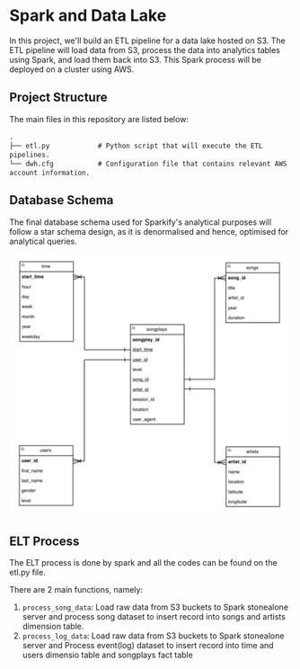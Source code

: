 # Spark and Data Lake
In this project, we'll build an ETL pipeline for a data lake hosted on S3. The ETL pipeline will load data from S3, process the data into analytics tables using Spark, and load them back into S3. This Spark process will be deployed on a cluster using AWS.

## Project Structure
The main files in this repository are listed below:

    .
    ├── etl.py            # Python script that will execute the ETL pipelines.
    └── dwh.cfg           # Configuration file that contains relevant AWS account information.

## Database Schema
The final database schema used for Sparkify's analytical purposes will follow a star schema design, as it is denormalised and hence, optimised for analytical queries. 

![Database Schema](https://github.com/Gianatmaja/Udacity-Data-Engineering-Nanodegree/blob/main/images/Datamodel.png)

## ELT Process
The ELT process is done by spark and all the codes can be found on the etl.py file.

There are 2 main functions, namely:
1. `process_song_data`: Load raw data from S3 buckets to Spark stonealone server and process song dataset to insert record into songs and artists dimension table.
2. `process_log_data`: Load raw data from S3 buckets to Spark stonealone server and Process event(log) dataset to insert record into time and users dimensio table and songplays fact table

